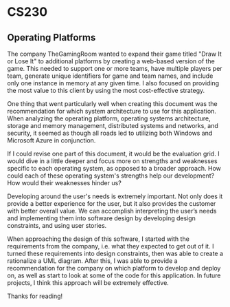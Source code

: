 # CS230
## Operating Platforms

The company TheGamingRoom wanted to expand their game titled "Draw It or Lose It"
  to additional platforms by creating a web-based version of the game. This needed
  to support one or more teams, have multiple players per team, generate unique
  identifiers for game and team names, and include only one instance in memory
  at any given time. I also focused on providing the most value to this client
  by using the most cost-effective strategy.
  
One thing that went particularly well when creating this document was the
  recommendation for which system architecture to use for this application.
  When analyzing the operating platform, operating systems architecture, storage
  and memory management, distributed systems and networks, and security, it seemed as
  though all roads led to utilizing both Windows and Microsoft Azure in conjunction.
  
If I could revise one part of this document, it would be the evaluation grid. I would
  dive in a little deeper and focus more on strengths and weaknesses specific to each
  operating system, as opposed to a broader approach. How could each of these operating
  system's strengths help our development? How would their weaknesses hinder us?
  
Developing around the user's needs is extremely important. Not only does it provide
  a better experience for the user, but it also provides the customer with better
  overall value. We can accomplish interpreting the user’s needs and implementing them
  into software design by developing design constraints, and using user stories.
  
When approaching the design of this software, I started with the requirements from
  the company, i.e. what they expected to get out of it. I turned these requirements into
  design constraints, then was able to create a rationalize a UML diagram. After this,
  I was able to provide a recommendation for the company on which platform to develop
  and deploy on, as well as start to look at some of the code for this application. In future
  projects, I think this approach will be extremely effective.
  
Thanks for reading!
